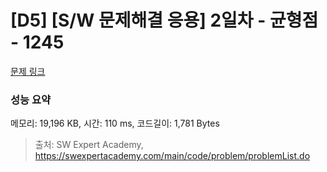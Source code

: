 # [D5] [S/W 문제해결 응용] 2일차 - 균형점 - 1245 

[문제 링크](https://swexpertacademy.com/main/code/problem/problemDetail.do?contestProbId=AV15MeBKAOgCFAYD) 

### 성능 요약

메모리: 19,196 KB, 시간: 110 ms, 코드길이: 1,781 Bytes



> 출처: SW Expert Academy, https://swexpertacademy.com/main/code/problem/problemList.do